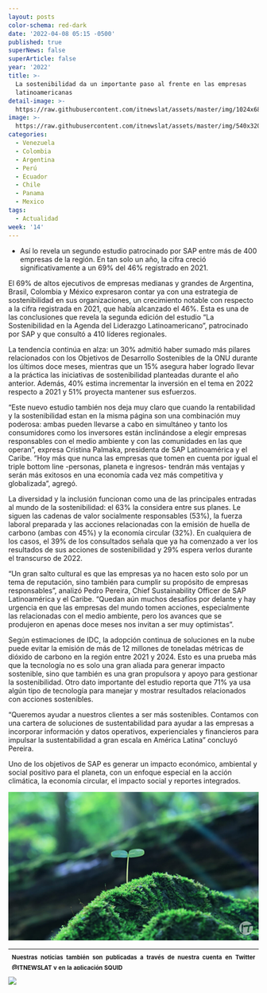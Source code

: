 ```yaml
---
layout: posts
color-schema: red-dark
date: '2022-04-08 05:15 -0500'
published: true
superNews: false
superArticle: false
year: '2022'
title: >-
  La sostenibilidad da un importante paso al frente en las empresas
  latinoamericanas
detail-image: >-
  https://raw.githubusercontent.com/itnewslat/assets/master/img/1024x680/naturaleza-g.jpg
image: >-
  https://raw.githubusercontent.com/itnewslat/assets/master/img/540x320/naturaleza-p.jpg
categories:
  - Venezuela
  - Colombia
  - Argentina
  - Perú
  - Ecuador
  - Chile
  - Panama
  - Mexico
tags:
  - Actualidad
week: '14'
---
```

- Así lo revela un segundo estudio patrocinado por SAP entre más de 400 empresas de la región. En tan solo un año, la cifra creció significativamente a un 69% del 46% registrado en 2021.

El 69% de altos ejecutivos de empresas medianas y grandes de Argentina, Brasil, Colombia y México expresaron contar ya con una estrategia de sostenibilidad en sus organizaciones, un crecimiento notable con respecto a la cifra registrada en 2021, que había alcanzado el 46%. Esta es una de las conclusiones que revela la segunda edición del estudio “La Sostenibilidad en la Agenda del Liderazgo Latinoamericano”, patrocinado por SAP y que consultó a 410 líderes regionales.
 
La tendencia continúa en alza: un 30% admitió haber sumado más pilares relacionados con los Objetivos de Desarrollo Sostenibles de la ONU durante los últimos doce meses, mientras que un 15% asegura haber logrado llevar a la práctica las iniciativas de sostenibilidad planteadas durante el año anterior. Además, 40% estima incrementar la inversión en el tema en 2022 respecto a 2021 y 51% proyecta mantener sus esfuerzos. 
 
“Este nuevo estudio también nos deja muy claro que cuando la rentabilidad y la sostenibilidad estan en la misma página son una combinación muy poderosa: ambas pueden llevarse a cabo en simultáneo y tanto los consumidores como los inversores están inclinándose a elegir empresas responsables con el medio ambiente y con las comunidades en las que operan”, expresa Cristina Palmaka, presidenta de SAP Latinoamérica y el Caribe. “Hoy más que nunca las empresas que tomen en cuenta por igual el triple bottom line -personas, planeta e ingresos- tendrán más ventajas y serán más exitosos en una economía cada vez más competitiva y globalizada”, agregó.
 
La diversidad y la inclusión funcionan como una de las principales entradas al mundo de la sostenibilidad: el 63% la considera entre sus planes. Le siguen las cadenas de valor socialmente responsables (53%), la fuerza laboral preparada y las acciones relacionadas con la emisión de huella de carbono (ambas con 45%) y la economía circular (32%). En cualquiera de los casos, el 39% de los consultados señala que ya ha comenzado a ver los resultados de sus acciones de sostenibilidad y 29% espera verlos durante el transcurso de 2022.
 
“Un gran salto cultural es que las empresas ya no hacen esto solo por un tema de reputación, sino también para cumplir su propósito de empresas responsables”, analizó Pedro Pereira, Chief Sustainability Officer de SAP Latinoamérica y el Caribe. “Quedan aún muchos desafíos por delante y hay urgencia en que las empresas del mundo tomen acciones, especialmente las relacionadas con el medio ambiente, pero los avances que se produjeron en apenas doce meses nos invitan a ser muy optimistas”.
 
Según estimaciones de IDC, la adopción continua de soluciones en la nube puede evitar la emisión de más de 12 millones de toneladas métricas de dióxido de carbono en la región entre 2021 y 2024. Esto es una prueba más que la tecnología no es solo una gran aliada para generar impacto sostenible, sino que también es una gran propulsora y apoyo para gestionar la sostenibilidad. Otro dato importante del estudio reporta que 71% ya usa algún tipo de tecnología para manejar y mostrar resultados relacionados con acciones sostenibles.
 
“Queremos ayudar a nuestros clientes a ser más sostenibles. Contamos con una cartera de soluciones de sustentabilidad para ayudar a las empresas a incorporar información y datos operativos, experienciales y financieros para impulsar la sustentabilidad a gran escala en América Latina” concluyó Pereira. 
 
 
Uno de los objetivos de SAP es generar un impacto económico, ambiental y social positivo para el planeta, con un enfoque especial en la acción climática, la economía circular, el impacto social y reportes integrados.

![](https://raw.githubusercontent.com/itnewslat/assets/master/img/540x320/naturaleza-p.jpg)

<table style="height: 42px;" width="569">
<tbody>
<tr>
<td style="text-align: justify;"><sub><strong>Nuestras noticias también son publicadas a través de nuestra cuenta en Twitter <a href="https://twitter.com/itnewslat?lang=es">@ITNEWSLAT</a> y en la aplicación <a href="https://squidapp.co/en/">SQUID</a></strong></sub></td>
</tr>
</tbody>
</table>

<img src="https://tracker.metricool.com/c3po.jpg?hash=56f88a41e39ab42c063cc51676587a04"/>